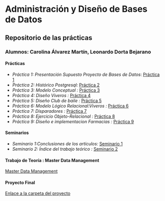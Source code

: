 # Administración y Diseño de Bases de Datos
## Repositorio de las prácticas
### Alumnos: Carolina Álvarez Martín, Leonardo Dorta Bejarano
#### Prácticas
* *Práctica 1: Presentación Supuesto Proyecto de Bases de Datos*: [Práctica 1](https://github.com/alu0100944723/ADBD/blob/master/Pr%C3%A1ctica1/Documento%20de%20recopilaci%C3%B3n%20de%20requisitos.md)
* *Práctica 2: Histórico Postgresql:* [Práctica 2](https://github.com/alu0100944723/ADBD/blob/master/Pr%C3%A1ctica2/Hist%C3%B3rico%20Postgresql.md)
* *Práctica 3: Modelo Conceptual :* [Práctica 3](https://github.com/alu0100944723/ADBD/tree/master/Pr%C3%A1ctica%203)
* *Práctica 4: Diseño Viveros :* [Práctica 4](https://github.com/alu0100944723/ADBD/tree/master/Pr%C3%A1ctica%204)
* *Práctica 5: Diseño Club de baile :* [Práctica 5](https://github.com/alu0100944723/ADBD/tree/master/Pr%C3%A1ctica5)
* *Práctica 6: Modelo Lógico Relacional:Viveros :* [Práctica 6](https://github.com/alu0100944723/ADBD/tree/master/Pr%C3%A1ctica6)
* *Práctica 7: Disparadores :* [Práctica 7](https://github.com/alu0100944723/ADBD/tree/master/Pr%C3%A1ctica7)
* *Práctica 8: Ejercicio Objeto-Relacional :* [Práctica 8](https://github.com/alu0100944723/ADBD/tree/master/Pr%C3%A1ctica8)
* *Práctica 9: Diseño e implementacion Farmacias :* [Práctica 9](https://github.com/alu0100944723/ADBD/tree/master/Pr%C3%A1ctica9)
#### Seminarios
* *Seminario 1:Conclusiones de los artículos:*  [Seminario 1](https://view.genial.ly/5d9499ee50b5040f6eda7e74/vertical-infographic-genially-sin-titulo)
* *Seminario 2: Índice del trabajo teórico :* [Seminario 2](https://github.com/alu0100944723/ADBD/blob/master/Seminario2/Trabajo%20Teoria%20-%20Master%20Data%20Management%20.pdf)
#### Trabajo de Teoría : Master Data Management
[Master Data Management](https://docs.google.com/presentation/d/1m5ux5Zd0nRih3QfVsFsKJz4WDjDIzqWmCz8QfyfwB7I/edit?usp=sharing)

#### Proyecto Final
[Enlace a la carpeta del proyecto](https://github.com/alu0100944723/ADBD/tree/master/Proyecto%20Final)
